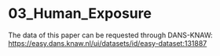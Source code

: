 # 03_Human_Exposure
The data of this paper can be requested through DANS-KNAW: https://easy.dans.knaw.nl/ui/datasets/id/easy-dataset:131887
